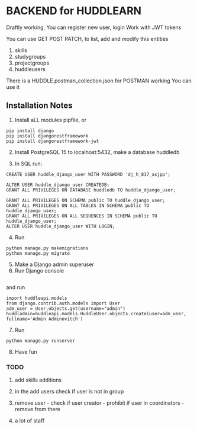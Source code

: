 
# BACKEND for HUDDLEARN

Draftly working, 
You can register new user, login
Work with JWT tokens

You can use GET POST PATCH, to list, add and modify this entities
1. skills
2. studygroups
3. projectgroups
4. huddleusers


There is a HUDDLE.postman_collection.json for POSTMAN working
You can use it


## Installation Notes

1. Install aLL modules pipfile, or
```
pip install django
pip install djangorestframework
pip install djangorestframework-jwt
```
2. Install PostgreSQL 15 to localhost:5432, make a database huddledb

3. In SQL run:
```
CREATE USER huddle_django_user WITH PASSWORD 'dj_h_817_asjpp';

ALTER USER huddle_django_user CREATEDB;
GRANT ALL PRIVILEGES ON DATABASE huddledb TO huddle_django_user;

GRANT ALL PRIVILEGES ON SCHEMA public TO huddle_django_user;
GRANT ALL PRIVILEGES ON ALL TABLES IN SCHEMA public TO huddle_django_user;
GRANT ALL PRIVILEGES ON ALL SEQUENCES IN SCHEMA public TO huddle_django_user;
ALTER USER huddle_django_user WITH LOGIN;

```
4. Run
``` 
python manage.py makemigrations
python manage.py migrate
```

5. Make a Django admin superuser
6. Run Django console 
```python manage.py shell
```
and run
```
import huddleapi.models
from django.contrib.auth.models import User
adm_user = User.objects.get(username="admin")
huddladmin=huddleapi.models.HuddleUser.objects.create(user=adm_user, fullname='Admin Adminovitch')
```


7. Run
```
python manage.py runserver

```

8. Have fun



### TODO

1. add skills additions

3. in the add users check if user is not in group
4. remove user - check if user creator - prohibit
    if user in coordinators - remove from there

5. a lot of staff